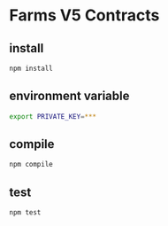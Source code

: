 # Farms V5 Contracts

## install

```sh
npm install
```

## environment variable

```sh
export PRIVATE_KEY=***
```

## compile

```sh
npm compile
```

## test

```sh
npm test
```
